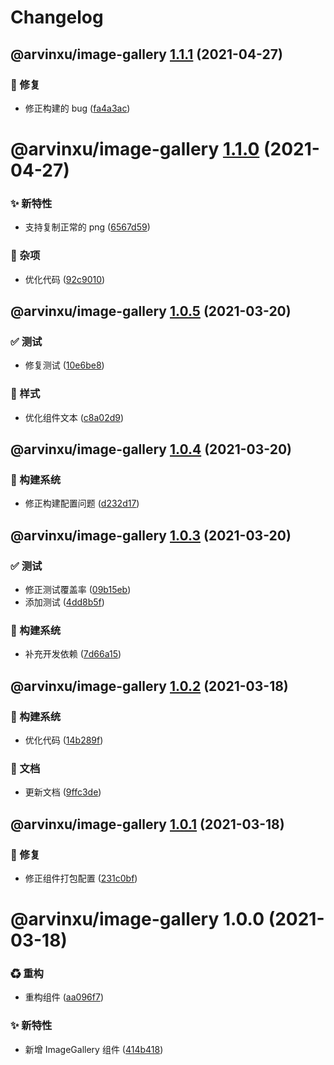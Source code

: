 # Changelog

## @arvinxu/image-gallery [1.1.1](https://github.com/arvinxx/components/compare/@arvinxu/image-gallery@1.1.0...@arvinxu/image-gallery@1.1.1) (2021-04-27)


### 🐛 修复

* 修正构建的 bug ([fa4a3ac](https://github.com/arvinxx/components/commit/fa4a3ac))

# @arvinxu/image-gallery [1.1.0](https://github.com/arvinxx/components/compare/@arvinxu/image-gallery@1.0.5...@arvinxu/image-gallery@1.1.0) (2021-04-27)


### ✨ 新特性

* 支持复制正常的 png ([6567d59](https://github.com/arvinxx/components/commit/6567d59))


### 🎫 杂项

* 优化代码 ([92c9010](https://github.com/arvinxx/components/commit/92c9010))

## @arvinxu/image-gallery [1.0.5](https://github.com/arvinxx/components/compare/@arvinxu/image-gallery@1.0.4...@arvinxu/image-gallery@1.0.5) (2021-03-20)


### ✅ 测试

* 修复测试 ([10e6be8](https://github.com/arvinxx/components/commit/10e6be8))


### 💄 样式

* 优化组件文本 ([c8a02d9](https://github.com/arvinxx/components/commit/c8a02d9))

## @arvinxu/image-gallery [1.0.4](https://github.com/arvinxx/components/compare/@arvinxu/image-gallery@1.0.3...@arvinxu/image-gallery@1.0.4) (2021-03-20)


### 👷 构建系统

* 修正构建配置问题 ([d232d17](https://github.com/arvinxx/components/commit/d232d17))

## @arvinxu/image-gallery [1.0.3](https://github.com/arvinxx/components/compare/@arvinxu/image-gallery@1.0.2...@arvinxu/image-gallery@1.0.3) (2021-03-20)


### ✅ 测试

* 修正测试覆盖率 ([09b15eb](https://github.com/arvinxx/components/commit/09b15eb))
* 添加测试 ([4dd8b5f](https://github.com/arvinxx/components/commit/4dd8b5f))


### 👷 构建系统

* 补充开发依赖 ([7d66a15](https://github.com/arvinxx/components/commit/7d66a15))

## @arvinxu/image-gallery [1.0.2](https://github.com/arvinxx/components/compare/@arvinxu/image-gallery@1.0.1...@arvinxu/image-gallery@1.0.2) (2021-03-18)


### 👷 构建系统

* 优化代码 ([14b289f](https://github.com/arvinxx/components/commit/14b289f))


### 📝 文档

* 更新文档 ([9ffc3de](https://github.com/arvinxx/components/commit/9ffc3de))

## @arvinxu/image-gallery [1.0.1](https://github.com/arvinxx/components/compare/@arvinxu/image-gallery@1.0.0...@arvinxu/image-gallery@1.0.1) (2021-03-18)


### 🐛 修复

* 修正组件打包配置 ([231c0bf](https://github.com/arvinxx/components/commit/231c0bf))

# @arvinxu/image-gallery 1.0.0 (2021-03-18)


### ♻ 重构

* 重构组件 ([aa096f7](https://github.com/arvinxx/components/commit/aa096f7))


### ✨ 新特性

* 新增 ImageGallery 组件 ([414b418](https://github.com/arvinxx/components/commit/414b418))
